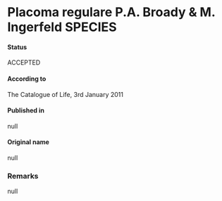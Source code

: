 Placoma regulare P.A. Broady & M. Ingerfeld SPECIES
=======

#### Status
ACCEPTED

#### According to
The Catalogue of Life, 3rd January 2011

#### Published in
null

#### Original name
null

### Remarks
null